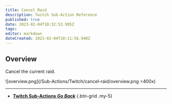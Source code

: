 ```yaml
---
title: Cancel Raid
description: Twitch Sub-Action Reference
published: true
date: 2023-02-04T10:32:53.995Z
tags: 
editor: markdown
dateCreated: 2023-02-04T10:11:56.940Z
---
```


## Overview
Cancel the current raid.

![overview.png](/Sub-Actions/Twitch/cancel-raid/overview.png =400x)

---

- [<i class="mdi mdi-chevron-left"></i>**Twitch Sub-Actions *Go Back***](/Sub-Actions/Twitch)
{.btn-grid .my-5}